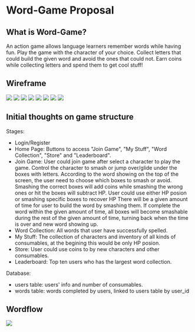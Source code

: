# Word-Game Proposal

## What is Word-Game?

An action game allows language learners remember words while having fun. Play the game with the character of your choice. Collect letters that could build the given word and avoid the ones that could not. Earn coins while collecting letters and spend them to get cool stuff!

## Wireframe

![](Wireframe/1.jpg)
![](Wireframe/2.jpg)
![](Wireframe/3.jpg)
![](Wireframe/4.jpg)
![](Wireframe/5.jpg)
![](Wireframe/6.jpg)
![](Wireframe/7.jpg)
![](Wireframe/8.jpg)

## Initial thoughts on game structure

Stages:
* Login/Register
* Home Page: Buttons to access "Join Game", "My Stuff", "Word Collection", "Store" and "Leaderboard".
* Join Game: User could join game after select a character to play the game. Control the character to smash or jump over/glide under the boxes with letters. According to the word showing on the top of the screen, the user need to choose which boxes to smash or avoid. 
Smashing the correct boxes will add coins while smashing the wrong ones or hit the boxes will subtract HP. User could use either HP posion or smashing specific boxes to recover HP
There will be a given amount of time for user to build the word by smashing them. If complete the word within the given amount of time, all boxes will become smashable during the rest of the given amount of time, turning back when the time is over and new word showing up.
* Word Collection: All words that user have successfully spelled.
* My Stuff: The collection of characters and inventory of all kinds of consumables, at the begining this would be only HP posion.
* Store: User could use coins to by new characters and other consumables.
* Leaderboard: Top ten users who has the largest word collection.

Database:
* users table: users' info and number of consumables.
* words table: words completed by users, linked to users table by user_id

## Wordflow

![](Wireframe/workflow.jpg)